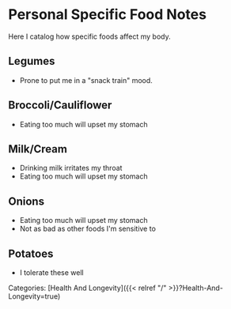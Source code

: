 # Personal Specific Food Notes

Here I catalog how specific foods affect my body.

## Legumes

 - Prone to put me in a "snack train" mood.

## Broccoli/Cauliflower

 - Eating too much will upset my stomach

## Milk/Cream

 - Drinking milk irritates my throat
 - Eating too much will upset my stomach

## Onions

 - Eating too much will upset my stomach
 - Not as bad as other foods I'm sensitive to

## Potatoes

 - I tolerate these well











Categories: [Health And Longevity]({{< relref "/" >}}?Health-And-Longevity=true)
